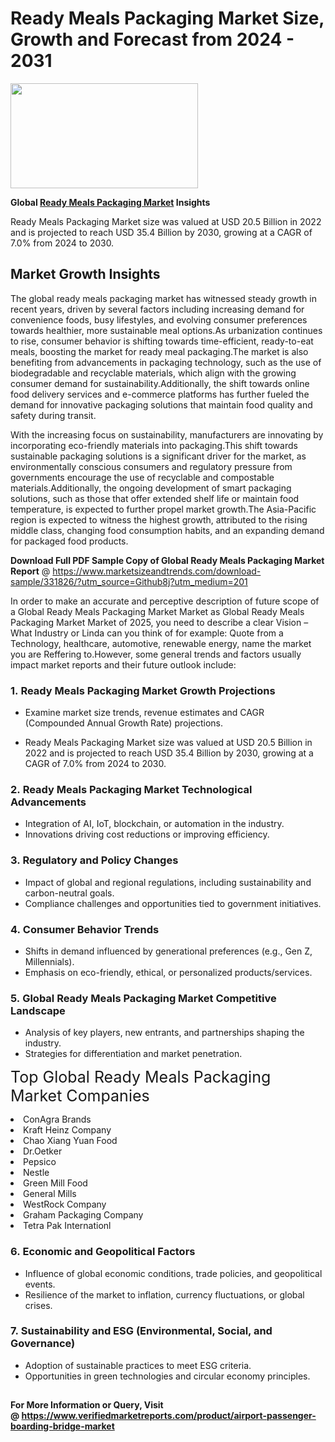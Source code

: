 <H1>Ready Meals Packaging Market Size, Growth and Forecast from 2024 - 2031</H1><img class="aligncenter size-medium wp-image-584254" src="https://thirdeyenews.in/wp-content/uploads/2024/09/Global-Market-Research-300x168.jpeg" alt="" width="300" height="168" /><p><strong>Global&nbsp;<a href="https://www.marketsizeandtrends.com/download-sample/331826/?utm_source=Github8j?utm_medium=201">Ready Meals Packaging Market</a> Insights</strong></p><p>Ready Meals Packaging Market size was valued at USD 20.5 Billion in 2022 and is projected to reach USD 35.4 Billion by 2030, growing at a CAGR of 7.0% from 2024 to 2030.</p><p><h2>Market Growth Insights</h2> <p>The global ready meals packaging market has witnessed steady growth in recent years, driven by several factors including increasing demand for convenience foods, busy lifestyles, and evolving consumer preferences towards healthier, more sustainable meal options.As urbanization continues to rise, consumer behavior is shifting towards time-efficient, ready-to-eat meals, boosting the market for ready meal packaging.The market is also benefiting from advancements in packaging technology, such as the use of biodegradable and recyclable materials, which align with the growing consumer demand for sustainability.Additionally, the shift towards online food delivery services and e-commerce platforms has further fueled the demand for innovative packaging solutions that maintain food quality and safety during transit.</p> <p>With the increasing focus on sustainability, manufacturers are innovating by incorporating eco-friendly materials into packaging.This shift towards sustainable packaging solutions is a significant driver for the market, as environmentally conscious consumers and regulatory pressure from governments encourage the use of recyclable and compostable materials.Additionally, the ongoing development of smart packaging solutions, such as those that offer extended shelf life or maintain food temperature, is expected to further propel market growth.The Asia-Pacific region is expected to witness the highest growth, attributed to the rising middle class, changing food consumption habits, and an expanding demand for packaged food products.</p> <p><span class=""><strong>Download Full PDF Sample Copy of Global Ready Meals Packaging Market Report</strong> @ <a href="https://www.marketsizeandtrends.com/download-sample/331826/?utm_source=Github8j?utm_medium=201" target="_blank">https://www.marketsizeandtrends.com/download-sample/331826/?utm_source=Github8j?utm_medium=201</a></span></p><p>In order to make an accurate and perceptive description of future scope of a Global&nbsp;Ready Meals Packaging Market Market as Global&nbsp;Ready Meals Packaging Market Market of 2025, you need to describe a clear Vision &ndash; What Industry or Linda can you think of for example: Quote from a Technology, healthcare, automotive, renewable energy, name the market you are Reffering to.However, some general trends and factors usually impact market reports and their future outlook include:</p><h3>1.&nbsp;<strong>Ready Meals Packaging Market Growth Projections</strong></h3><ul><li>Examine market size trends, revenue estimates and CAGR (Compounded Annual Growth Rate) projections.</li><li><p>Ready Meals Packaging Market size was valued at USD 20.5 Billion in 2022 and is projected to reach USD 35.4 Billion by 2030, growing at a CAGR of 7.0% from 2024 to 2030.</p></li></ul><h3>2.&nbsp;<strong>Ready Meals Packaging Market Technological Advancements</strong></h3><ul><li>Integration of AI, IoT, blockchain, or automation in the industry.</li><li>Innovations driving cost reductions or improving efficiency.</li></ul><h3>3.&nbsp;<strong>Regulatory and Policy Changes</strong></h3><ul><li>Impact of global and regional regulations, including sustainability and carbon-neutral goals.</li><li>Compliance challenges and opportunities tied to government initiatives.</li></ul><h3>4.&nbsp;<strong>Consumer Behavior Trends</strong></h3><ul><li>Shifts in demand influenced by generational preferences (e.g., Gen Z, Millennials).</li><li>Emphasis on eco-friendly, ethical, or personalized products/services.</li></ul><h3>5.&nbsp;<strong>Global Ready Meals Packaging Market Competitive Landscape</strong></h3><ul><li>Analysis of key players, new entrants, and partnerships shaping the industry.</li><li>Strategies for differentiation and market penetration.</li></ul><p data-pm-slice="1 1 []"><span style="color: inherit; font-family: inherit; font-size: 25px;">Top Global Ready Meals Packaging Market Companies</span></p><div class="" data-test-id=""><p><li>ConAgra Brands</li><li> Kraft Heinz Company</li><li> Chao Xiang Yuan Food</li><li> Dr.Oetker</li><li> Pepsico</li><li> Nestle</li><li> Green Mill Food</li><li> General Mills</li><li> WestRock Company</li><li> Graham Packaging Company</li><li> Tetra Pak Internationl</li></p></div><h3>6.&nbsp;<strong>Economic and Geopolitical Factors</strong></h3><ul><li>Influence of global economic conditions, trade policies, and geopolitical events.</li><li>Resilience of the market to inflation, currency fluctuations, or global crises.</li></ul><h3>7.&nbsp;<strong>Sustainability and ESG (Environmental, Social, and Governance)</strong></h3><ul><li>Adoption of sustainable practices to meet ESG criteria.</li><li>Opportunities in green technologies and circular economy principles.</li></ul><h2><strong style="font-size: 14px;">For More Information or Query, Visit @&nbsp;</strong><a style="background-color: #ffffff; font-size: 14px;" href="https://www.marketsizeandtrends.com/report/ready-meals-packaging-market/" target="_blank">https://www.verifiedmarketreports.com/product/airport-passenger-boarding-bridge-market</a></h2>